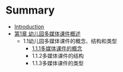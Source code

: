 # Summary

* [Introduction](README.md)
* [第1章  幼儿园多媒体课件概述](chapter1.md)
  * 1.1幼儿园多媒体课件的概念、结构和类型
    * [1.1.1多媒体课件的概念](chapter1/111duo-mei-ti-ke-jian-de-gai-nian.md)
    * 1.1.2多媒体课件的结构
    * 1.1.3多媒体课件的类型


